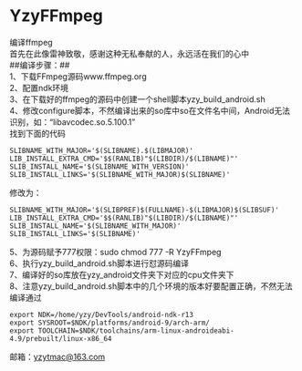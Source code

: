 # YzyFFmpeg
编译ffmpeg  
首先在此像雷神致敬，感谢这种无私奉献的人，永远活在我们的心中  
##编译步骤：##  
1、下载FFmpeg源码www.ffmpeg.org  
2、配置ndk环境  
3、在下载好的ffmpeg的源码中创建一个shell脚本yzy_build_android.sh  
4、修改configure脚本，不然编译出来的so库中so在文件名中间，Android无法识别，如：“libavcodec.so.5.100.1”  
找到下面的代码  
    
    SLIBNAME_WITH_MAJOR='$(SLIBNAME).$(LIBMAJOR)'  
    LIB_INSTALL_EXTRA_CMD='$$(RANLIB)"$(LIBDIR)/$(LIBNAME)"'  
    SLIB_INSTALL_NAME='$(SLIBNAME_WITH_VERSION)'  
    SLIB_INSTALL_LINKS='$(SLIBNAME_WITH_MAJOR)$(SLIBNAME)'  
修改为：  

    SLIBNAME_WITH_MAJOR='$(SLIBPREF)$(FULLNAME)-$(LIBMAJOR)$(SLIBSUF)'  
    LIB_INSTALL_EXTRA_CMD='$$(RANLIB)"$(LIBDIR)/$(LIBNAME)"'  
    SLIB_INSTALL_NAME='$(SLIBNAME_WITH_MAJOR)'  
    SLIB_INSTALL_LINKS='$(SLIBNAME)'  
5、为源码赋予777权限：sudo chmod 777 -R YzyFFmpeg  
6、执行yzy_build_android.sh脚本进行怼源码编译  
7、编译好的so库放在yzy_android文件夹下对应的cpu文件夹下  
8、注意yzy_build_android.sh脚本中的几个环境的版本好要配置正确，不然无法编译通过  

    export NDK=/home/yzy/DevTools/android-ndk-r13
    export SYSROOT=$NDK/platforms/android-9/arch-arm/
    export TOOLCHAIN=$NDK/toolchains/arm-linux-androideabi-4.9/prebuilt/linux-x86_64

邮箱：yzytmac@163.com  

